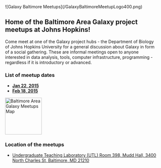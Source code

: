 <div class='center'>![Galaxy Baltimore Meetups](/GalaxyBaltimoreMeetupLogo400.png)</div>

## Home of the Baltimore Area Galaxy project meetups at Johns Hopkins!

Come meet at one of the Galaxy project hubs - the Department of Biology of Johns Hopkins University for a general discussion about Galaxy in form of a social gathering. These are informal meetings open to anyone interested in data analysis, tools, computer infrastructure, programming - regardless if it is introductory or advanced.

### List of meetup dates
* **[Jan 22, 2015](/src/Events/Meetups/Baltimore/2015-01-22/index.md)**
* **[Feb 18, 2015](/src/Events/Meetups/Baltimore/2015-02-18/index.md)**

<div class='right'><a href='http://bit.ly/1xSyrt7'><img src='/BaltimoreAreaMeetupMapThumb.png' alt='Baltimore Area Galaxy Meetups Map' width="120" /></a></div>

### Location of the meetups
* [Undergraduate Teaching Laboratory (UTL) Room 398, Mudd Hall, 3400 North Charles St, Baltimore, MD 21210](http://bit.ly/1xSyrt7)
